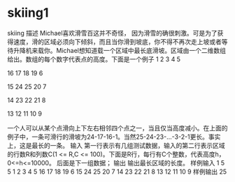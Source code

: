 # skiing1
skiing
描述
Michael喜欢滑雪百这并不奇怪， 因为滑雪的确很刺激。可是为了获得速度，滑的区域必须向下倾斜，而且当你滑到坡底，你不得不再次走上坡或者等待升降机来载你。Michael想知道载一个区域中最长底滑坡。区域由一个二维数组给出。数组的每个数字代表点的高度。下面是一个例子 
1 2 3 4 5

16 17 18 19 6

15 24 25 20 7

14 23 22 21 8

13 12 11 10 9

一个人可以从某个点滑向上下左右相邻四个点之一，当且仅当高度减小。在上面的例子中，一条可滑行的滑坡为24-17-16-1。当然25-24-23-...-3-2-1更长。事实上，这是最长的一条。
输入
第一行表示有几组测试数据，输入的第二行表示区域的行数R和列数C(1 <= R,C <= 100)。下面是R行，每行有C个整数，代表高度h，0<=h<=10000。
后面是下一组数据；
输出
输出最长区域的长度。
样例输入
1
5 5
1 2 3 4 5
16 17 18 19 6
15 24 25 20 7
14 23 22 21 8
13 12 11 10 9
样例输出
25
